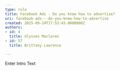 ```yaml
---
type: rule
title: Facebook Ads - Do you know how to advertise?
uri: facebook-ads---do-you-know-how-to-advertise
created: 2015-09-24T17:53:43.0000000Z
authors:
- id: 4
  title: Ulysses Maclaren
- id: 57
  title: Brittany Lawrence

---
```




<span class='intro'> Enter Intro Text </span>




